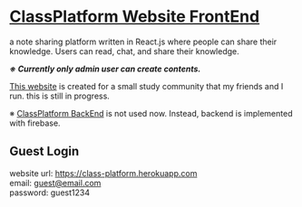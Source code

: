 # [ClassPlatform Website FrontEnd](http://class-platform.herokuapp.com)
a note sharing platform written in React.js where people can share their knowledge. 
Users can read, chat, and share their knowledge. 

***※ Currently only admin user can create contents.***  

[This website](http://class-platform.herokuapp.com) is created for a small study community that my friends
and I run. this is still in progress. 

※ [ClassPlatform BackEnd](https://github.com/RyotaFuwa/ClassPlatform-backEnd) is not used now. Instead, backend is implemented with firebase.

## Guest Login
website url: https://class-platform.herokuapp.com  
email: guest@email.com  
password: guest1234  

